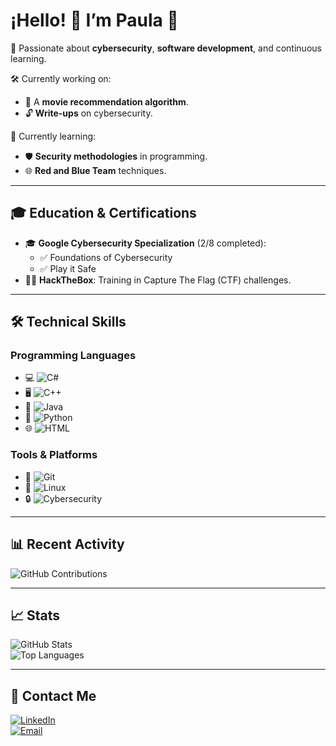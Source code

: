 # ¡Hello! 👋 I’m Paula 🌟  

🎯 Passionate about **cybersecurity**, **software development**, and continuous learning.  

🛠️ Currently working on:  
- 🧠 A **movie recommendation algorithm**.  
- 🔓 **Write-ups** on cybersecurity.  

🌱 Currently learning:  
- 🛡️ **Security methodologies** in programming.  
- 🌐 **Red and Blue Team** techniques.  

---

## 🎓 Education & Certifications  
- 🎓 **Google Cybersecurity Specialization** (2/8 completed):  
  - ✅ Foundations of Cybersecurity  
  - ✅ Play it Safe  
- 🧑‍💻 **HackTheBox**: Training in Capture The Flag (CTF) challenges.  

---

## 🛠️ Technical Skills  
### Programming Languages  
- 💻 ![C#](https://img.shields.io/badge/-CSharp-239120?style=flat-square&logo=csharp&logoColor=white)  
- 🖥️ ![C++](https://img.shields.io/badge/-C++-00599C?style=flat-square&logo=cplusplus&logoColor=white)  
- 🌟 ![Java](https://img.shields.io/badge/-Java-007396?style=flat-square&logo=java&logoColor=white)  
- 🐍 ![Python](https://img.shields.io/badge/-Python-3776AB?style=flat-square&logo=python&logoColor=white)  
- 🌐 ![HTML](https://img.shields.io/badge/-HTML-E34F26?style=flat-square&logo=html5&logoColor=white)  

### Tools & Platforms  
- 🔧 ![Git](https://img.shields.io/badge/-Git-F05032?style=flat-square&logo=git&logoColor=white)  
- 🐧 ![Linux](https://img.shields.io/badge/-Linux-FCC624?style=flat-square&logo=linux&logoColor=black)  
- 🔒 ![Cybersecurity](https://img.shields.io/badge/-Cybersecurity-blue?style=flat-square&logo=hackthebox&logoColor=white)  

---

## 📊 Recent Activity  
![GitHub Contributions](https://github-readme-streak-stats.herokuapp.com/?user=PaulaR17&theme=radical&hide_border=true)  

---

## 📈 Stats  
![GitHub Stats](https://github-readme-stats.vercel.app/api?username=PaulaR17&show_icons=true&theme=radical)  
![Top Languages](https://github-readme-stats.vercel.app/api/top-langs/?username=PaulaR17&layout=compact&theme=radical)  

---

## 🌟 Contact Me  
[![LinkedIn](https://img.shields.io/badge/-LinkedIn-blue?style=flat&logo=linkedin)](https://www.linkedin.com/in/paularomerogallart)  
[![Email](https://img.shields.io/badge/-Email-c14438?style=flat&logo=Gmail&logoColor=white)](mailto:paularomerogallart@gmail.com)  
